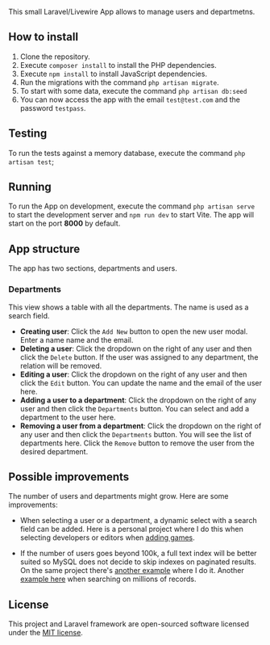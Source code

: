 
This small Laravel/Livewire App allows to manage users and departmetns.

## How to install

1. Clone the repository.
2. Execute `composer install` to install the PHP dependencies.
3. Execute `npm install` to install JavaScript dependencies.
3. Run the migrations with the command `php artisan migrate`.
4. To start with some data, execute the command `php artisan db:seed`
5. You can now access the app with the email `test@test.com` and the password `testpass`.

## Testing

To run the tests against a memory database, execute the command `php artisan test`;

## Running

To run the App on development, execute the command `php artisan serve` to start the development server and `npm run dev` to start Vite. The app will start on the port **8000** by default.

## App structure

The app has two sections, departments and users.

### Departments

This view shows a table with all the departments. The name is used as a search field.

* **Creating user**: Click the `Add New` button to open the new user modal. Enter a name name and the email.
* **Deleting a user**: Click the dropdown on the right of any user and then click the `Delete` button. If the user was assigned to any department, the relation will be removed.
* **Editing a user**: Click the dropdown on the right of any user and then click the `Edit` button. You can update the name and the email of the user here.
* **Adding a user to a department**: Click the dropdown on the right of any user and then click the `Departments` button. You can select and add a department to the user here.
* **Removing a user from a department**: Click the dropdown on the right of any user and then click the `Departments` button. You will see the list of departments here. Click the `Remove` button to remove the user from the desired department.

## Possible improvements

The number of users and departments might grow. Here are some improvements:

* When selecting a user or a department, a dynamic select with a search field can be added. Here is a personal project where I do this when selecting developers or editors when [adding games](https://duracionde.com/juegos/create).

* If the number of users goes beyond 100k, a full text index will be better suited so MySQL does not decide to skip indexes on paginated results. On the same project there's [another example](https://duracionde.com/juegos) where I do it. Another [example here](https://horseandcountry.tv/search) when searching on millions of records.

## License

This project and Laravel framework are open-sourced software licensed under the [MIT license](https://opensource.org/licenses/MIT).
